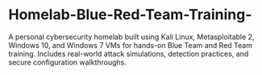 # Homelab-Blue-Red-Team-Training-
A personal cybersecurity homelab built using Kali Linux, Metasploitable 2, Windows 10, and Windows 7 VMs for hands-on Blue Team and Red Team training. Includes real-world attack simulations, detection practices, and secure configuration walkthroughs.
